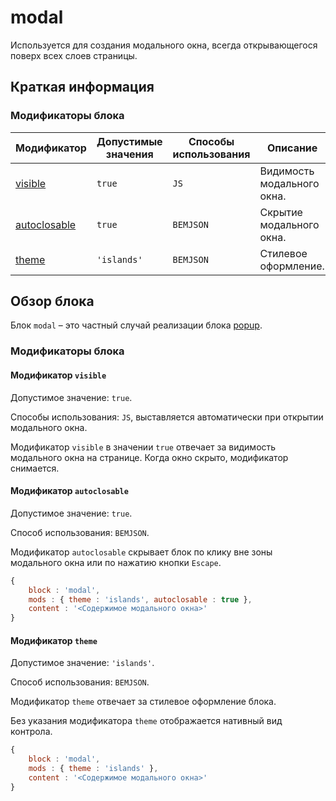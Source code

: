 # modal

Используется для создания модального окна, всегда открывающегося поверх всех слоев страницы.

## Краткая информация

### Модификаторы блока

| Модификатор | Допустимые значения | Способы использования | Описание |
| ----------- | ------------------- | -------------------- | -------- |
| <a href=#visible>visible</a> | <code>true</code> | <code>JS</code> | Видимость модального окна. |
| <a href=#autoclosable>autoclosable</a> | <code>true</code>| <code>BEMJSON</code> | Скрытие модального окна. |
| <a href=#theme>theme</a> | <code>'islands'</code> | <code>BEMJSON</code> | Стилевое оформление. |

## Обзор блока

Блок `modal` – это частный случай реализации блока [popup](../popup/popup.ru.md).

### Модификаторы блока

<a name="visible"></a>

#### Модификатор `visible`

Допустимое значение: `true`.

Способы использования: `JS`, выставляется автоматически при открытии модального окна.

Модификатор `visible` в значении `true` отвечает за видимость модального окна на странице. Когда окно скрыто, модификатор снимается.

<a name="autoclosable"></a>

#### Модификатор `autoclosable`

Допустимое значение: `true`.

Способ использования: `BEMJSON`.

Модификатор `autoclosable` скрывает блок по клику вне зоны модального окна или по нажатию кнопки `Escape`.

```javascript
{
    block : 'modal',
    mods : { theme : 'islands', autoclosable : true },
    content : '<Содержимое модального окна>'
}
```

<a name="theme"></a>

#### Модификатор `theme`

Допустимое значение: `'islands'`.

Способ использования: `BEMJSON`.

Модификатор `theme` отвечает за стилевое оформление блока.

Без указания модификатора `theme` отображается нативный вид контрола.

```javascript
{
    block : 'modal',
    mods : { theme : 'islands' },
    content : '<Содержимое модального окна>'
}
```
